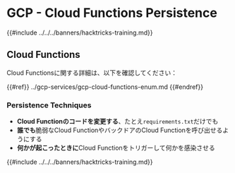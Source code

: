 # GCP - Cloud Functions Persistence

{{#include ../../../banners/hacktricks-training.md}}

## Cloud Functions

Cloud Functionsに関する詳細は、以下を確認してください：

{{#ref}}
../gcp-services/gcp-cloud-functions-enum.md
{{#endref}}

### Persistence Techniques

- **Cloud Functionのコードを変更する**、たとえ`requirements.txt`だけでも
- **誰でも**脆弱なCloud FunctionやバックドアのCloud Functionを呼び出せるようにする
- **何かが起こったときに**Cloud Functionをトリガーして何かを感染させる

{{#include ../../../banners/hacktricks-training.md}}

